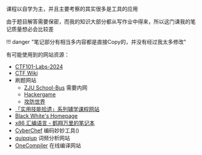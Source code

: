 
课程以自学为主，并且主要考察的其实很多是工具的应用

由于题目解答需要保密，而我的知识大部分都从写作业中得来，所以这门课我的笔记质量想必会比较差

!!! danger "笔记部分有相当多内容都是直接Copy的，并没有经过我太多修改"

有可能使用到的网站资源：

- [CTF101-Labs-2024](https://courses.zjusec.com/)
- [CTF Wiki](https://ctf-wiki.org/)
- 刷题网站
	- [ZJU School-Bus](https://zjusec.com/)  需要内网
	- [Hackergame](hack.lug.ustc.edu.cn)
	- [攻防世界](adworld.xctf.org.cn)
- [「实用技能拾遗」系列辅学课程网站](https://slides.tonycrane.cc/PracticalSkillsTutorial/)
- [Black White's Homepage](http://cc.zju.edu.cn/bhh/)
- [x86 汇编语言 - 鹤翔万里的笔记本](https://note.tonycrane.cc/cs/pl/asm/)
- [CyberChef](https://lab.tonycrane.cc/CyberChef/) 编码妙妙工具()
- [quipqiup](https://www.quipqiup.com/) 词频分析网站
- [OneCompiler](https://onecompiler.com/) 在线编译网站



